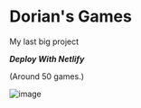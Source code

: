 # Dorian's Games

My last big project

***Deploy With Netlify***

(Around 50 games.)

![image](https://github.com/Tacogamerman/Dorians-Games/assets/119009502/7ff3be1d-c5b2-42b8-b482-6b8e890466f2)


